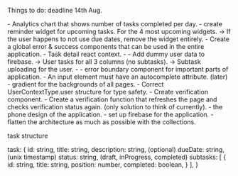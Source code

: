 Things to do: deadline 14th Aug.

<WidgetIdeas>
- Analytics chart that shows number of tasks completed per day.
- create reminder widget for upcoming tasks. For the 4 most upcoming widgets.
  -> If the user happens to not use due dates, remove the widget entirely.
</WidgetIdeas>

<CurrentPlan>
- Create a global error & success components that can be used in the entire application.
- Task detail react context.
-
- Add dummy user data to firebase.
  -> User tasks for all 3 columns (no subtasks).
  -> Subtask uploading for the user.
-
- error boundary component for important parts of application.
- An input element must have an autocomplete attribute. (later)
- gradient for the backgrounds of all pages.
- Correct UserContextType.user structure for type safety.
- Create verification component.
- Create a verification function that refreshes the
  page and checks verification status again. (only solution to think of currently).
</CurrentPlan>

<AppWideIdeas>
- the phone design of the application.
- set up firebase for the application.
- flatten the architecture as much as possible with the collections.
</AppWideIdeas>


task structure

task: {
  id: string,
  title: string,
  description: string, (optional)
  dueDate: string, (unix timestamp)
  status: string, (draft, inProgress, completed)
  subtasks: [
    {
      id: string,
      title: string,
      position: number,
      completed: boolean,
    }
  ],
}
